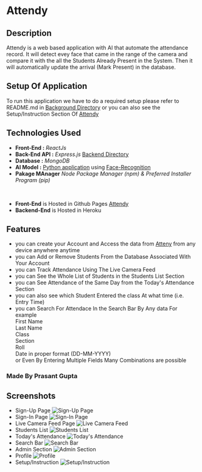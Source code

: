# Attendy

## Description

Attendy is a web based application with AI that automate the attendance record. It will  detect evey face that came in the range of the camera and compare it with the all the Students Already Present in the System. Then it will automatically update the arrival (Mark Present) in the database. 

## Setup Of Application 

To run this application we have to do a required setup please refer to README.md in [Background Directory](Background) or you can also see the Setup/Instruction Section Of [Attendy](http://prasantgupta52.github.io/Attendy)

## Technologies Used

* **Front-End :** *ReactJs* 
* **Back-End API :** *Express.js* [Backend Directory](server)
* **Database :** *MongoDB*
* **AI Model :** [Python application](Background) using [Face-Recognition](https://face-recognition.readthedocs.io/en/latest/readme.html)
* **Pakage MAnager** *Node Package Manager (npm) & Preferred Installer Program (pip)*
<br />

* **Front-End** is Hosted in Github Pages [Attendy](https://prasantgupta52.github.io/Attendy)
* **Backend-End** is Hosted in Heroku

## Features

* you can create your Account and Access the data from [Atteny](https://prasantgupta52.github.io/Attendy) from any device anywhere anytime
* you can Add or Remove Students From the Database Associated With Your Account
* you can Track Attendance Using The Live Camera Feed
* you can See the Whole List of Students in the Students List Section
* you can See Attendance of the Same Day from the Today's Attendance Section
* you can also see which Student Entered the class At what time (i.e. Entry Time)
* you can Search For Attendace In the Search Bar By Any data For example<br />
  First Name <br />
  Last Name <br />
  Class <br />
  Section <br />
  Roll <br />
  Date in proper format (DD-MM-YYYY) <br />
  or Even By Entering Multiple Fields Many Combinations are possible

### Made By Prasant Gupta

## Screenshots

* Sign-Up Page
![Sign-Up Page](assets/one.png)
* Sign-In Page
![Sign-In Page](assets/two.png)
* Live Camera Feed Page
![Live Camera Feed](assets/three.png)
* Students List
![Students List](assets/four.png)
* Today's Attendance
![Today's Attendance](assets/five.png)
* Search Bar
![Search Bar](assets/six.png)
* Admin Section
![Admin Section](assets/seven.png)
* Profile
![Profile](assets/eight.png)
* Setup/Instruction
![Setup/Instruction](assets/nine.png)